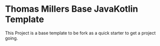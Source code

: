 # Thomas Millers Base JavaKotlin Template


This Project is a base template to be fork as a quick starter to get a project going.